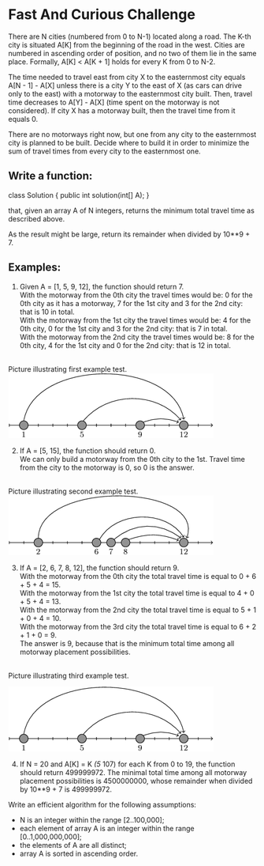 # Fast And Curious Challenge

There are N cities (numbered from 0 to N-1) located along a road. The K-th city is situated A[K] from the beginning of the road in the west. Cities are numbered in ascending order of position, and no two of them lie in the same place. Formally, A[K] < A[K + 1] holds for every K from 0 to N-2.

The time needed to travel east from city X to the easternmost city equals A[N - 1] - A[X] unless there is a city Y to the east of X (as cars can drive only to the east) with a motorway to the easternmost city built. Then, travel time decreases to A[Y] - A[X] (time spent on the motorway is not considered). If city X has a motorway built, then the travel time from it equals 0.

There are no motorways right now, but one from any city to the easternmost city is planned to be built. Decide where to build it in order to minimize the sum of travel times from every city to the easternmost one.

## Write a function:

class Solution { public int solution(int[] A); }

that, given an array A of N integers, returns the minimum total travel time as described above.

As the result might be large, return its remainder when divided by 10**9 + 7.

## Examples:

1. Given A = [1, 5, 9, 12], the function should return 7.
<br/> With the motorway from the 0th city the travel times would be: 0 for the 0th city as it has a motorway, 7 for the 1st city and 3 for the 2nd city: that is 10 in total.
<br/> With the motorway from the 1st city the travel times would be: 4 for the 0th city, 0 for the 1st city and 3 for the 2nd city: that is 7 in total.
<br/> With the motorway from the 2nd city the travel times would be: 8 for the 0th city, 4 for the 1st city and 0 for the 2nd city: that is 12 in total.

<br/> Picture illustrating first example test.
![Image of pending status](images/fa6ccb32d8e903cdea4f3d7b9ad8e959.png)

2. If A = [5, 15], the function should return 0.
<br/> We can only build a motorway from the 0th city to the 1st. Travel time from the city to the motorway is 0, so 0 is the answer.

<br/> Picture illustrating second example test.
![Image of pending status](images/ac5fb1b0850743041ab1d20a93f0f232.png)

3. If A = [2, 6, 7, 8, 12], the function should return 9.
<br/>With the motorway from the 0th city the total travel time is equal to 0 + 6 + 5 + 4 = 15. 
<br/>With the motorway from the 1st city the total travel time is equal to 4 + 0 + 5 + 4 = 13. 
<br/>With the motorway from the 2nd city the total travel time is equal to 5 + 1 + 0 + 4 = 10. 
<br/> With the motorway from the 3rd city the total travel time is equal to 6 + 2 + 1 + 0 = 9.
<br/> The answer is 9, because that is the minimum total time among all motorway placement possibilities.

<br/> Picture illustrating third example test.

![Image of pending status](images/fa6ccb32d8e903cdea4f3d7b9ad8e959.png)

4. If N = 20 and A[K] = K *(5* 107) for each K from 0 to 19, the function should return 499999972. The minimal total time among all motorway placement possibilities is 4500000000, whose remainder when divided by 10**9 + 7 is 499999972.

Write an efficient algorithm for the following assumptions:
* N is an integer within the range [2..100,000];
* each element of array A is an integer within the range [0..1,000,000,000];
* the elements of A are all distinct;
* array A is sorted in ascending order.
